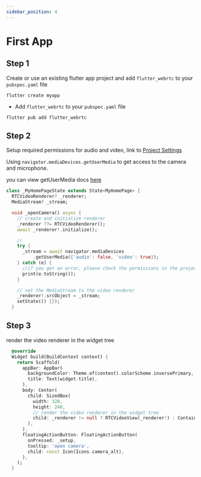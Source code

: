 ```yaml
---
sidebar_position: 4
---
```


# First App

## Step 1

Create or use an existing flutter app project and add `flutter_webrtc` to your `pubspec.yaml` file

```shell
flutter create myapp
```

- Add `flutter_webrtc` to your `pubspec.yaml` file

```shell
flutter pub add flutter_webrtc
```

## Step 2

Setup required permissions for audio and video, link to [Project Settings](./project-settings)

Using `navigator.mediaDevices.getUserMedia` to get access to the camera and microphone.

you can view getUserMedia docs [here](./api-docs/get-user-media)

```dart
class _MyHomePageState extends State<MyHomePage> {
  RTCVideoRenderer? _renderer;
  MediaStream? _stream;

  void _openCamera() async {
    // create and initialize renderer
    _renderer ??= RTCVideoRenderer();
    await _renderer!.initialize();

    // 
    try {
      _stream = await navigator.mediaDevices
          .getUserMedia({'audio': false, 'video': true});
    } catch (e) {
      //if you get an error, please check the permissions in the project settings.
      print(e.toString());
    }

    // set the MediaStream to the video renderer
    _renderer!.srcObject = _stream;
    setState(() {});
  }
```

## Step 3

render the video renderer in the widget tree

```dart
  @override
  Widget build(BuildContext context) {
    return Scaffold(
      appBar: AppBar(
        backgroundColor: Theme.of(context).colorScheme.inversePrimary,
        title: Text(widget.title),
      ),
      body: Center(
        child: SizedBox(
          width: 320,
          height: 240,
          // render the video renderer in the widget tree
          child: _renderer != null ? RTCVideoView(_renderer!) : Container(),
        ),
      ),
      floatingActionButton: FloatingActionButton(
        onPressed: _setup,
        tooltip: 'open camera',
        child: const Icon(Icons.camera_alt),
      ),
    );
  }
```
